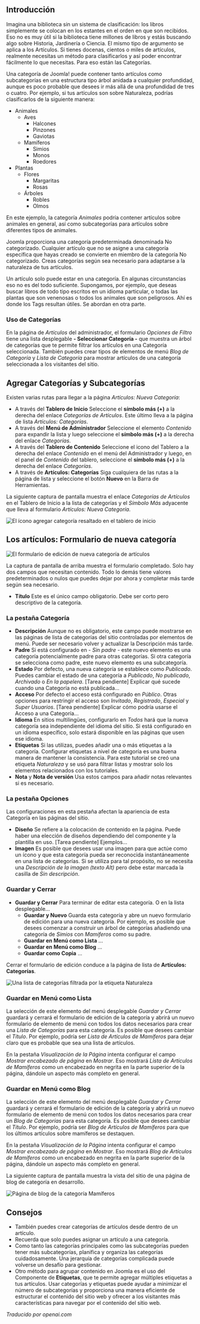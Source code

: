 <!-- Filename: J4.x:Create_and_Manage_Article_Categories / Display title: Artículos: Categorías  -->

## Introducción

Imagina una biblioteca sin un sistema de clasificación: los libros simplemente se colocan en los estantes en el orden en que son recibidos. Eso no es muy útil si la biblioteca tiene millones de libros y estás buscando algo sobre Historia, Jardinería o Ciencia. El mismo tipo de argumento se aplica a los Artículos. Si tienes docenas, cientos o miles de artículos, realmente necesitas un método para clasificarlos y así poder encontrar fácilmente lo que necesitas. Para eso están las Categorías.

Una categoría de Joomla! puede contener tanto artículos como subcategorías en una estructura tipo árbol anidada a cualquier profundidad, aunque es poco probable que desees ir más allá de una profundidad de tres o cuatro. Por ejemplo, si tus artículos son sobre Naturaleza, podrías clasificarlos de la siguiente manera:

- Animales
  - Aves
    - Halcones
    - Pinzones
    - Gaviotas
  - Mamíferos
    - Simios
    - Monos
    - Roedores
- Plantas
  - Flores
    - Margaritas
    - Rosas
  - Árboles
    - Robles
    - Olmos

En este ejemplo, la categoría *Animales* podría contener artículos sobre animales en general, así como subcategorías para artículos sobre diferentes tipos de animales.

Joomla proporciona una categoría predeterminada denominada No categorizado. Cualquier artículo que no se asigne a una categoría específica que hayas creado se convierte en miembro de la categoría No categorizado. Creas categorías según sea necesario para adaptarse a la naturaleza de tus artículos.

Un artículo solo puede estar en una categoría. En algunas circunstancias eso no es del todo suficiente. Supongamos, por ejemplo, que deseas buscar libros de todo tipo escritos en un idioma particular, o todas las plantas que son venenosas o todos los animales que son peligrosos. Ahí es donde los Tags resultan útiles. Se abordan en otra parte.

### Uso de Categorías

En la página de *Artículos* del administrador, el formulario *Opciones de Filtro* tiene una lista desplegable **- Seleccionar Categoría -** que muestra un árbol de categorías que te permite filtrar los artículos en una Categoría seleccionada. También puedes crear tipos de elementos de menú *Blog de Categoría* y *Lista de Categoría* para mostrar artículos de una categoría seleccionada a los visitantes del sitio.

## Agregar Categorías y Subcategorías

Existen varias rutas para llegar a la página *Artículos: Nueva Categoría*:

- A través del **Tablero de Inicio** Seleccione el **símbolo más (+)** a la derecha del enlace *Categorías de Artículos*. Este último lleva a la página de lista *Artículos: Categorías*.
- A través del **Menú de Administrador** Seleccione el elemento *Contenido* para expandir la lista y luego seleccione el **símbolo más (+)** a la derecha del enlace *Categorías*.
- A través del **Tablero de Contenido** Seleccione el icono del Tablero a la derecha del enlace *Contenido* en el menú del Administrador y luego, en el panel de *Contenido* del tablero, seleccione el **símbolo más (+)** a la derecha del enlace *Categorías*.
- A través de **Artículos: Categorías** Siga cualquiera de las rutas a la página de lista y seleccione el botón **Nuevo** en la Barra de Herramientas.

La siguiente captura de pantalla muestra el enlace *Categorías de Artículos* en el Tablero de Inicio a la lista de categorías y el *Símbolo Más* adyacente que lleva al formulario *Artículos: Nueva Categoría*.

![El ícono agregar categoría resaltado en el tablero de inicio](../../../en/images/articles/category-add-via-home-dashboard.png)

## Los artículos: Formulario de nueva categoría

![El formulario de edición de nueva categoría de artículos](../../../en/images/getting-started/article-category-edit.png)

La captura de pantalla de arriba muestra el formulario completado. Solo hay dos campos que necesitan contenido. Todo lo demás tiene valores predeterminados o nulos que puedes dejar por ahora y completar más tarde según sea necesario.

- **Título** Este es el único campo obligatorio. Debe ser corto pero descriptivo de la categoría.

### La pestaña Categoría

- **Descripción** Aunque no es obligatorio, este campo puede mostrarse en las páginas de lista de categorías del sitio controladas por elementos de menú. Puede ser necesario volver y actualizar la Descripción más tarde.
- **Padre** Si está configurado en *- Sin padre -* este nuevo elemento es una categoría potencialmente padre para otras categorías. Si otra categoría se selecciona como padre, este nuevo elemento es una subcategoría.
- **Estado** Por defecto, una nueva categoría se establece como *Publicado*. Puedes cambiar el estado de una categoría a *Publicado*, *No publicado*, *Archivado* o *En la papelera*. [Tarea pendiente] Explicar qué sucede cuando una Categoría no está publicada...
- **Acceso** Por defecto el acceso está configurado en *Público*. Otras opciones para restringir el acceso son *Invitado*, *Registrado*, *Especial* y *Super Usuarios*. [Tarea pendiente] Explicar cómo podría usarse el Acceso a una Categoría...
- **Idioma** En sitios multilingües, configurarlo en *Todos* hará que la nueva categoría sea independiente del idioma del sitio. Si está configurado en un idioma específico, solo estará disponible en las páginas que usen ese idioma.
- **Etiquetas** Si las utilizas, puedes añadir una o más etiquetas a la categoría. Configurar etiquetas a nivel de categoría es una buena manera de mantener la consistencia. Para este tutorial se creó una etiqueta *Naturaleza* y se usó para filtrar listas y mostrar solo los elementos relacionados con los tutoriales.
- **Nota** y **Nota de versión** Usa estos campos para añadir notas relevantes si es necesario.

### La pestaña Opciones

Las configuraciones en esta pestaña afectan la apariencia de esta Categoría en las páginas del sitio.

- **Diseño** Se refiere a la colocación de contenido en la página. Puede haber una elección de diseños dependiendo del componente y la plantilla en uso. [Tarea pendiente] Ejemplos...
- **Imagen** Es posible que desees usar una imagen para que actúe como un ícono y que esta categoría pueda ser reconocida instantáneamente en una lista de categorías. Si se utiliza para tal propósito, no se necesita una *Descripción de la imagen (texto Alt)* pero debe estar marcada la casilla de *Sin descripción*.

### Guardar y Cerrar

- **Guardar y Cerrar** Para terminar de editar esta categoría. O en la lista desplegable...
  - **Guardar y Nuevo** Guarda esta categoría y abre un nuevo formulario de edición para una nueva categoría. Por ejemplo, es posible que desees comenzar a construir un árbol de categorías añadiendo una categoría de *Simios* con *Mamíferos* como su padre.
  - **Guardar en Menú como Lista** ...
  - **Guardar en Menú como Blog** ...
  - **Guardar como Copia** ...

Cerrar el formulario de edición conduce a la página de lista de **Artículos: Categorías**.

![Una lista de categorías filtrada por la etiqueta Naturaleza](../../../en/images/articles/categories-list.png)

### Guardar en Menú como Lista

La selección de este elemento del menú desplegable *Guardar y Cerrar* guardará y cerrará el formulario de edición de la categoría y abrirá un nuevo formulario de elemento de menú con todos los datos necesarios para crear una *Lista de Categorías* para esta categoría. Es posible que desees cambiar el *Título*. Por ejemplo, podría ser *Lista de Artículos de Mamíferos* para dejar claro que es probable que sea una lista de artículos.

En la pestaña *Visualización de la Página* intenta configurar el campo *Mostrar encabezado de página* en *Mostrar*. Eso mostrará *Lista de Artículos de Mamíferos* como un encabezado en negrita en la parte superior de la página, dándole un aspecto más completo en general.

### Guardar en Menú como Blog

La selección de este elemento del menú desplegable *Guardar y Cerrar* guardará y cerrará el formulario de edición de la categoría y abrirá un nuevo formulario de elemento de menú con todos los datos necesarios para crear un *Blog de Categorías* para esta categoría. Es posible que desees cambiar el *Título*. Por ejemplo, podría ser *Blog de Artículos de Mamíferos* para que los últimos artículos sobre mamíferos se destaquen.

En la pestaña *Visualización de la Página* intenta configurar el campo *Mostrar encabezado de página* en *Mostrar*. Eso mostrará *Blog de Artículos de Mamíferos* como un encabezado en negrita en la parte superior de la página, dándole un aspecto más completo en general.

La siguiente captura de pantalla muestra la vista del sitio de una página de blog de categoría en desarrollo.

![Página de blog de la categoría Mamíferos](../../../en/images/articles/article-mammals-articles-blog-site-view.png)

## Consejos

- También puedes crear categorías de artículos desde dentro de un artículo.
- Recuerda que solo puedes asignar un artículo a una categoría.
- Como tanto las categorías principales como las subcategorías pueden tener más subcategorías, planifica y organiza las categorías cuidadosamente. Una jerarquía de categorías complicada puede volverse un desafío para gestionar.
- Otro método para agrupar contenido en Joomla es el uso del Componente de **Etiquetas**, que te permite agregar múltiples etiquetas a tus artículos. Usar categorías y etiquetas puede ayudar a minimizar el número de subcategorías y proporciona una manera eficiente de estructurar el contenido del sitio web y ofrecer a los visitantes más características para navegar por el contenido del sitio web.

*Traducido por openai.com*

